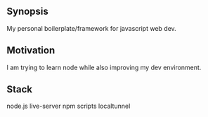 ## Synopsis

My personal boilerplate/framework for javascript web dev.

## Motivation

I am trying to learn node while also improving my dev environment.

## Stack

node.js
live-server
npm scripts
localtunnel
